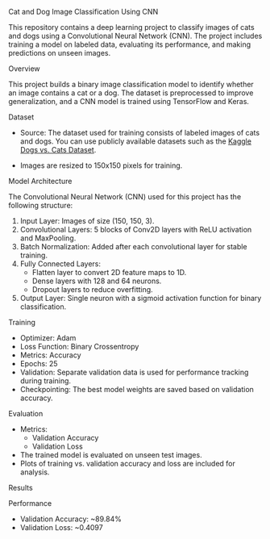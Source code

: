 
Cat and Dog Image Classification Using CNN

This repository contains a deep learning project to classify images of cats and dogs using a Convolutional Neural Network (CNN). The project includes training a model on labeled data, evaluating its performance, and making predictions on unseen images.


Overview

This project builds a binary image classification model to identify whether an image contains a cat or a dog. The dataset is preprocessed to improve generalization, and a CNN model is trained using TensorFlow and Keras.

Dataset

- Source: The dataset used for training consists of labeled images of cats and dogs. You can use publicly available datasets such as the [Kaggle Dogs vs. Cats Dataset](https://www.kaggle.com/c/dogs-vs-cats/data).

- Images are resized to 150x150 pixels for training.


Model Architecture

The Convolutional Neural Network (CNN) used for this project has the following structure:

1. Input Layer: Images of size (150, 150, 3).
2. Convolutional Layers: 5 blocks of Conv2D layers with ReLU activation and MaxPooling.
3. Batch Normalization: Added after each convolutional layer for stable training.
4. Fully Connected Layers:
   - Flatten layer to convert 2D feature maps to 1D.
   - Dense layers with 128 and 64 neurons.
   - Dropout layers to reduce overfitting.
5. Output Layer: Single neuron with a sigmoid activation function for binary classification.

Training

- Optimizer: Adam
- Loss Function: Binary Crossentropy
- Metrics: Accuracy
- Epochs: 25
- Validation: Separate validation data is used for performance tracking during training.
- Checkpointing: The best model weights are saved based on validation accuracy.


Evaluation

- Metrics:
  - Validation Accuracy
  - Validation Loss
- The trained model is evaluated on unseen test images.
- Plots of training vs. validation accuracy and loss are included for analysis.


Results

Performance
- Validation Accuracy: ~89.84%
- Validation Loss: ~0.4097





